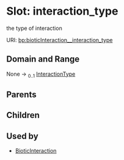 
# Slot: interaction_type


the type of interaction

URI: [bp:bioticInteraction__interaction_type](http://w3id.org/ontogpt/biotic-interaction-templatebioticInteraction__interaction_type)


## Domain and Range

None &#8594;  <sub>0..1</sub> [InteractionType](InteractionType.md)

## Parents


## Children


## Used by

 * [BioticInteraction](BioticInteraction.md)
